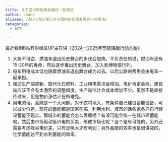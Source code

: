```yaml
---
title: 关于国内新能源发展的一些想法
author: shane
aliases: /2024/06/05/关于国内新能源发展的一些想法/
categories:
  - 日常

---
```

最近看到B站有财经区UP主在讲《[2024—2025年节能降碳行动方案][1]》

<ol class="wp-block-list">
  <li>
    大势不可逆，燃油车退出历史舞台的步伐会加快。不负责任的说，燃油车还有15-20年的寿命，然后逐步推出历史舞台，加入到博物馆行列。
  </li>
  <li>
    电车用电成本低也随着燃油车退出舞台成为过去。以后公路的费用会由电车一起承担。
  </li>
  <li>
    强迫生产端更新，取代化石燃料，工业用电需求会增加。电价肯定会涨，居民端应该不会有太激烈的调整幅度。生产端估计会成本增加不少。虽然不是直接传过来，但是物价涨估计在所难免。
  </li>
  <li>
    用电的话，蓄能是一个大问题。对于农村地大，有条件自己建设蓄能设备，可以减少价差。现在的蓄能都是国家在搞，利用水利。城市的话各家各户自行建设蓄能不现实。那城市的蓄能会怎么发展呢？有没可能会统一在城市建蓄能站，然后由市场驱动低价电的买卖，形成市场化呢？这个是有可能的，另外还需要考虑峰谷电价差，只有足够大才有利润；另外蓄能的效率也是很讲究的，化学蓄能达不到水利蓄能的效率。
  </li>
</ol>

 [1]: https://www.gov.cn/zhengce/content/202405/content_6954322.htm